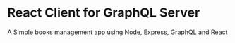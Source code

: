 # React Client for GraphQL Server
A Simple books management app using Node, Express, GraphQL and React